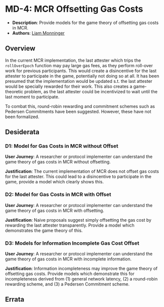 # MD-4: MCR Offsetting Gas Costs
- **Description**: Provide models for the game theory of offsetting gas costs in MCR.
- **Authors**: [Liam Monninger](mailto:liam@movementlabs.xyz)


## Overview
In the current MCR implementation, the last attester which trips the `rollOverEpoch` function may pay large gas fees, as they perform roll-over work for previous participants. This would create a disincentive for the last attester to participate in the game, potentially not doing so at all. It has been presumed that the implementation would be updated s.t. the last attester would be specially rewarded for their work. This also creates a game-theoretic problem, as the last attester could be incentivized to wait until the last moment to participate.

To combat this, round-robin rewarding and commitment schemes such as Pedersen Commitments have been suggested. However, these have not been formalized. 

## Desiderata

<!--
  List out the specific desiderata. Each entry should consist of:

  1. Title: A concise name for the desideratum.
  2. User Journey: A one or two-sentence statement focusing on the "user" (could be a human, machine, software, etc.) and their interaction or experience.
  3. Description (optional): A more detailed explanation if needed.
  4. Justification: The reasoning behind the desideratum. Why is it necessary or desired?
  5. Recommendations (optional): Suggestions or guidance related to the desideratum.

  Format as:

  ### Desideratum Title

  **User Journey**: [user] can [action].

  **Description**: <More detailed explanation if needed (optional)>

  **Justification**: <Why this is a significant or required desideratum>

  **Recommendations**: <Any specific guidance or suggestions (optional)>

  TODO: Remove this comment before finalizing.
-->
### D1: Model for Gas Costs in MCR without Offset
**User Journey**: A researcher or protocol implementer can understand the game theory of gas costs in MCR without offsetting.

**Justification**: The current implementation of MCR does not offset gas costs for the last attester. This could lead to a disincentive to participate in the game, provide a model which clearly shows this.

### D2: Model for Gas Costs in MCR with Offset
**User Journey**: A researcher or protocol implementer can understand the game theory of gas costs in MCR with offsetting.

**Justification**: Naive proposals suggest simply offsetting the gas cost by rewarding the last attester transparently. Provide a model which demonstrates the game theory of this.

### D3: Models for Information Incomplete Gas Cost Offset
**User Journey**: A researcher or protocol implementer can understand the game theory of gas costs in MCR with incomplete information.

**Justification**: Information incompleteness may improve the game theory of offsetting gas costs. Provide models which demonstrate this for incompleteness derived from (1) general network latency, (2) a round-robin rewarding scheme, and (3) a Pedersen Commitment scheme.

## Errata
<!--
  Errata should be maintained after publication.

  1. **Transparency and Clarity**: An erratum acknowledges any corrections made post-publication, ensuring that readers are not misled and are always equipped with the most accurate information.

  2. **Accountability**: By noting errors openly, we maintain a high level of responsibility and ownership over our content. It’s an affirmation that we value precision and are ready to correct oversights.

  Each erratum should briefly describe the discrepancy and the correction made, accompanied by a reference to the date and version of the desiderata in which the error was identified.

  TODO: Maintain this comment.
-->
